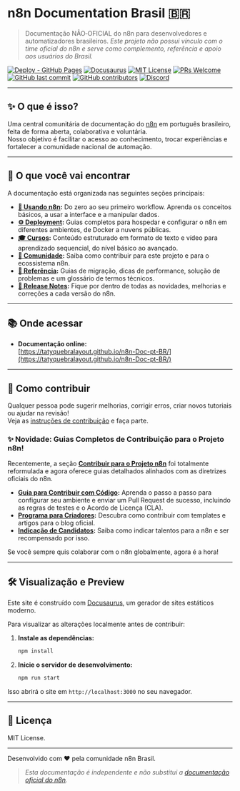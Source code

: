 # n8n Documentation Brasil 🇧🇷

> Documentação NÃO‑OFICIAL do n8n para desenvolvedores e automatizadores brasileiros.
> _Este projeto não possui vínculo com o time oficial do n8n e serve como complemento, referência e apoio aos usuários do Brasil._

[![Deploy - GitHub Pages](https://img.shields.io/badge/Deploy-GitHub%20Pages-success?logo=github)](https://tatyquebralayout.github.io/n8n-Doc-pt-BR/)
[![Docusaurus](https://img.shields.io/badge/Built%20with-Docusaurus-blue?logo=docusaurus)](https://docusaurus.io/)
[![MIT License](https://img.shields.io/github/license/tatyquebralayout/n8n-Doc-pt-BR)](./LICENSE)
[![PRs Welcome](https://img.shields.io/badge/PRs-welcome-brightgreen.svg)](https://github.com/tatyquebralayout/n8n-Doc-pt-BR/pulls)
[![GitHub last commit](https://img.shields.io/github/last-commit/tatyquebralayout/n8n-Doc-pt-BR)](https://github.com/tatyquebralayout/n8n-Doc-pt-BR/commits/main)
[![GitHub contributors](https://img.shields.io/github/contributors/tatyquebralayout/n8n-Doc-pt-BR)](https://github.com/tatyquebralayout/n8n-Doc-pt-BR/graphs/contributors)
[![Discord](https://img.shields.io/badge/Discord-Comunidade-7289DA?logo=discord)](https://discord.gg/YOUR_INVITE_CODE)

---

## ✨ O que é isso?

Uma central comunitária de documentação do [n8n](https://n8n.io/) em português brasileiro, feita de forma aberta, colaborativa e voluntária.  
Nosso objetivo é facilitar o acesso ao conhecimento, trocar experiências e fortalecer a comunidade nacional de automação.

---

## 🧭 O que você vai encontrar

A documentação está organizada nas seguintes seções principais:

- **[🚀 Usando n8n](/intro):** Do zero ao seu primeiro workflow. Aprenda os conceitos básicos, a usar a interface e a manipular dados.
- **[⚙️ Deployment](/hosting-n8n/instalacao):** Guias completos para hospedar e configurar o n8n em diferentes ambientes, de Docker a nuvens públicas.
- **[🎓 Cursos](/cursos):** Conteúdo estruturado em formato de texto e vídeo para aprendizado sequencial, do nível básico ao avançado.
- **[🤝 Comunidade](/contribuir):** Saiba como contribuir para este projeto e para o ecossistema n8n.
- **[📖 Referência](/referencia):** Guias de migração, dicas de performance, solução de problemas e um glossário de termos técnicos.
- **[🎉 Release Notes](/release-notes):** Fique por dentro de todas as novidades, melhorias e correções a cada versão do n8n.

---

## 📚 Onde acessar

- **Documentação online:**  
  [https://tatyquebralayout.github.io/n8n-Doc-pt-BR/](https://tatyquebralayout.github.io/n8n-Doc-pt-BR/)

---

## 🤝 Como contribuir

Qualquer pessoa pode sugerir melhorias, corrigir erros, criar novos tutoriais ou ajudar na revisão!  
Veja as [instruções de contribuição](./CONTRIBUTING.md) e faça parte.

### ✨ Novidade: Guias Completos de Contribuição para o Projeto n8n!

Recentemente, a seção **[Contribuir para o Projeto n8n](/docs/contribuir/projeto-n8n/overview)** foi totalmente reformulada e agora oferece guias detalhados alinhados com as diretrizes oficiais do n8n.

- **[Guia para Contribuir com Código](/docs/contribuir/projeto-n8n/contribuir-codigo-e-docs):** Aprenda o passo a passo para configurar seu ambiente e enviar um Pull Request de sucesso, incluindo as regras de testes e o Acordo de Licença (CLA).
- **[Programa para Criadores](/docs/contribuir/projeto-n8n/afiliados-e-creators):** Descubra como contribuir com templates e artigos para o blog oficial.
- **[Indicação de Candidatos](/docs/contribuir/projeto-n8n/referral-vagas):** Saiba como indicar talentos para a n8n e ser recompensado por isso.

Se você sempre quis colaborar com o n8n globalmente, agora é a hora!

---

## 🛠️ Visualização e Preview

Este site é construído com [Docusaurus](https://docusaurus.io/), um gerador de sites estáticos moderno.

Para visualizar as alterações localmente antes de contribuir:

1.  **Instale as dependências:**
    ```bash
    npm install
    ```

2.  **Inicie o servidor de desenvolvimento:**
    ```bash
    npm run start
    ```

Isso abrirá o site em `http://localhost:3000` no seu navegador.

---

## 📄 Licença

MIT License.

---

Desenvolvido com ❤️ pela comunidade n8n Brasil.

> _Esta documentação é independente e não substitui a [documentação oficial do n8n](https://docs.n8n.io/)._
